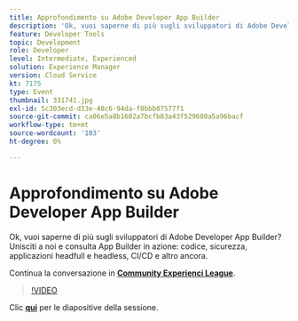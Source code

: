 ```yaml
---
title: Approfondimento su Adobe Developer App Builder
description: 'Ok, vuoi saperne di più sugli sviluppatori di Adobe Developer App Builder? Unisciti a noi e scopri Adobe Developer App Builder in azione: codice, sicurezza, applicazioni headfull e headless, CI/CD e altro ancora. Questa sessione è stata distribuita come parte dell’evento Contenuto Adobe Developers Live.'
feature: Developer Tools
topic: Development
role: Developer
level: Intermediate, Experienced
solution: Experience Manager
version: Cloud Service
kt: 7175
type: Event
thumbnail: 331741.jpg
exl-id: 5c303ecd-d33e-48c6-94da-f8bbb07577f1
source-git-commit: ca06e5a8b1602a7bcfb83a43f529680a5a96bacf
workflow-type: tm+mt
source-wordcount: '103'
ht-degree: 0%

---
```


# Approfondimento su Adobe Developer App Builder

Ok, vuoi saperne di più sugli sviluppatori di Adobe Developer App Builder? Unisciti a noi e consulta App Builder in azione: codice, sicurezza, applicazioni headfull e headless, CI/CD e altro ancora.

Continua la conversazione in **[Community Experienci League](http://adobe.ly/36Yd3v6)**.

>[!VIDEO](https://video.tv.adobe.com/v/331741/?quality=12&learn=on&hidetitle=true)

Clic **[qui](/help/adobe-developers-live/assets/app-builder.pdf)** per le diapositive della sessione.
